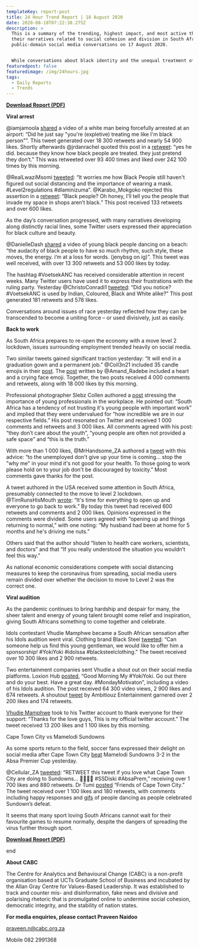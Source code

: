 ```yaml
---
templateKey: report-post
title: 24 Hour Trend Report | 18 August 2020
date: 2020-08-18T07:22:38.275Z
description: >
  This is a summary of the trending, highest impact, and most active themes and
  their narratives related to social cohesion and division in South African
  public-domain social media conversations on 17 August 2020.


  While conversations about black identity and the unequal treatment of black people trended at number one under the top topics by volume yesterday, some users found the time to celebrate the artistic talents of a group of black dancers. Issues of race indicated some of the divisions among South Africans, until one user pointed out that all races were united in their opposition to one particular party.
featuredpost: false
featuredimage: /img/24hours.jpg
tags:
  - Daily Reports
  - Trends
---
```

**[Download Report (PDF)](https://drive.google.com/u/5/uc?id=1uxxX7Pv_NPXElTk_PzjbGniQ92S8cW9_&export=download)**

**Viral arrest**

@iamjamoola [shared](https://twitter.com/iamjaymoola/status/1295371535482404864) a video of a white man being forcefully arrested at an airport: “Did he just say "you're (expletive) treating me like I'm black person"”. This tweet generated over 18 300 retweets and nearly 54 900 likes. Shortly afterwards @jrdanrachel quoted this post in a [retweet](https://twitter.com/jrdanrachel/status/1295386591364616194): “yes he did. because they know how black people are treated. they just pretend they don’t.” This was retweeted over 93 400 times and liked over 242 100 times by this morning.

@RealLwaziMsomi [tweeted](https://twitter.com/RealLwaziMsomi/status/1295343174580305930): “It worries me how Black People still haven't figured out social distancing and the importance of wearing a mask. #Level2regulations #dlaminizuma”. @Karabo_Mokgoko rejected this assertion in a [retweet](https://twitter.com/Karabo_Mokgoko/status/1295343777096388608): “Black people? Oh honey, I’ll tell you the people that invade my space in shops aren’t black.” This post received 133 retweets and over 600 likes.

As the day’s conversation progressed, with many narratives developing along distinctly racial lines, some Twitter users expressed their appreciation for black culture and beauty.

@DanielleDash [shared](https://twitter.com/DanielleDASH/status/1295122158109298688) a video of young black people dancing on a beach: “the audacity of black people to have so much rhythm, such style, these moves, the energy. i’m at a loss for words. (jenybsg on ig)”. This tweet was well received, with over 13 300 retweets and 53 000 likes by today.

The hashtag #VoetsekANC has received considerable attention in recent weeks. Many Twitter users have used it to express their frustrations with the ruling party. Yesterday @ChristoConradi1 [tweeted](https://twitter.com/BronkhorstNj/status/1295419424816738306): “Did you notice? #VoetsekANC is used by Indian, Coloured, Black and White alike?” This post generated 181 retweets and 578 likes.

Conversations around issues of race yesterday reflected how they can be transcended to become a uniting force – or used divisively, just as easily.

**Back to work**

As South Africa prepares to re-open the economy with a move level 2 lockdown, issues surrounding employment trended heavily on social media.

Two similar tweets gained significant traction yesterday: “It will end in a graduation gown and a permanent job.” @Coll3n21 included 35 candle emojis in their [post](https://twitter.com/Coll3n21/status/1295238575102005248). The [post](https://twitter.com/Amand_Radebe/status/1295270885084069894) written by @Amand_Radebe included a heart and a crying face emoji. Together, the two posts received 4 000 comments and retweets, along with 18 000 likes by this morning.

Professional photographer Slebz Collen authored a [post](https://twitter.com/Slebz_Collen/status/1294941649114746882) stressing the importance of young professionals in the workplace. He pointed out: “South Africa has a tendency of not trusting it's young people with important work” and implied that they were undervalued for “how incredible we are in our respective fields.” His post resonated on Twitter and received 1 000 comments and retweets and 3 000 likes. All comments agreed with his post: “they don’t care about the youth”, “young people are often not provided a safe space” and “this is the truth.”

With more than 1 000 likes, @MrHandsome_ZA authored a [tweet](https://twitter.com/MrHandsome_ZA/status/1295221878521552896) with this advice: “to the unemployed don't give up your time is coming... stop the "why me" in your mind it's not good for your health. To those going to work please hold on to your job don't be discouraged by toxicity.” Most comments gave thanks for the post.

A tweet authored in the USA received some attention in South Africa, presumably connected to the move to level 2 lockdown. @TimRunsHisMouth [wrote](https://twitter.com/TimRunsHisMouth/status/1295179978951274497): “It's time for everything to open up and everyone to go back to work.” By today this tweet had received 600 retweets and comments and 2 000 likes. Opinions expressed in the comments were divided. Some users agreed with “opening up and things returning to normal,” with one noting: “My husband had been at home for 5 months and he's driving me nuts.”

Others said that the author should “listen to health care workers, scientists, and doctors” and that “If you really understood the situation you wouldn’t feel this way.”

As national economic considerations compete with social distancing measures to keep the coronavirus from spreading, social media users remain divided over whether the decision to move to Level 2 was the correct one.

**Viral audition**

As the pandemic continues to bring hardship and despair for many, the sheer talent and energy of young talent brought some relief and inspiration, giving South Africans something to come together and celebrate.

Idols contestant Vhudie Mamphwe became a South African sensation after his Idols audition went viral. Clothing brand Black Steel [tweeted](https://twitter.com/BlackSteel_C/status/1295063379963502592): “Can someone help us find this young gentleman, we would like to offer him a sponsorship! #YokiYoki #idolssa #blacksteelclothing.” The tweet received over 10 300 likes and 2 900 retweets.

Two entertainment companies sent Vhudie a shout out on their social media platforms. Loxion Hub [posted](https://twitter.com/loxion_hub/status/1295219200676564992), “Good Morning My #YokiYoki. Go out there and do your best. Have a great day. #MondayMotivaton”, including a video of his Idols audition. The post received 64 300 video views, 2 900 likes and 674 retweets. A shoutout [tweet](https://twitter.com/Ambitiouz_Ent/status/1295253277311983618) by Ambitiouz Entertainment garnered over 2 200 likes and 174 retweets.

[Vhudie Mamphwe](https://twitter.com/Djkyos/status/1295475443869548548) took to his Twitter account to thank everyone for their support: “Thanks for the love guys, This is my official twitter account.” The tweet received 13 200 likes and 1 100 likes by this morning.

Cape Town City vs Mamelodi Sundowns

As some sports return to the field, soccer fans expressed their delight on social media after Cape Town City [beat](https://twitter.com/OfficialPSL/status/1295420478820102145) Mamelodi Sundowns 3-2 in the Absa Premier Cup yesterday.

@Cellular_ZA [tweeted](https://twitter.com/Cellular_ZA/status/1295401498399178752): “RETWEET this tweet if you love what Cape Town City are doing to Sundowns… ✌🏾✌🏾 #SSDiski #AbsaPrem,” receiving over 1 700 likes and 880 retweets. Dr Tumi [posted](https://twitter.com/DrTumisang/status/1295418486529941506) “Friends of Cape Town City.” The tweet received over 1 100 likes and 180 retweets, with comments including happy responses and [gifs](https://twitter.com/NomsaVN1/status/1295424609441939457) of people dancing as people celebrated Sundown’s defeat.

It seems that many sport loving South Africans cannot wait for their favourite games to resume normally, despite the dangers of spreading the virus further through sport.

**[Download Report (PDF)](https://drive.google.com/u/5/uc?id=1uxxX7Pv_NPXElTk_PzjbGniQ92S8cW9_&export=download)**

end

**About CABC**

The Centre for Analytics and Behavioural Change (CABC) is a non-profit organisation based at UCTs Graduate School of Business and incubated by the Allan Gray Centre for Values-Based Leadership. It was established to track and counter mis- and disinformation, fake news and divisive and polarising rhetoric that is promulgated online to undermine social cohesion, democratic integrity, and the stability of nation states.

**For media enquiries, please contact Praveen Naidoo**

[praveen.n@cabc.org.za](mailto:praveennaidoo123@gmail.com)

Mobile 082 2991368